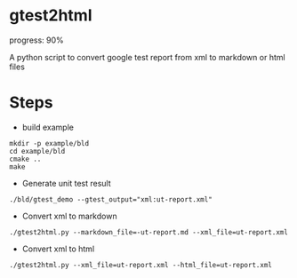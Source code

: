 # gtest2html

progress: 90%

A python script to convert google test report from xml to markdown or html files

# Steps

* build example

```
mkdir -p example/bld
cd example/bld
cmake ..
make
```

* Generate unit test result

```
./bld/gtest_demo --gtest_output="xml:ut-report.xml"
```

* Convert xml to markdown

```
./gtest2html.py --markdown_file=-ut-report.md --xml_file=ut-report.xml
```

* Convert xml to html

```
./gtest2html.py --xml_file=ut-report.xml --html_file=ut-report.xml
```
